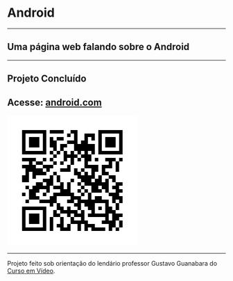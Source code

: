 <h1>Android</h1>
<hr>
<h2>Uma página web falando sobre o Android</h2>
<hr>
<h2>Projeto Concluído</h2>
<h2>Acesse: <a href="https://jeiversonchristian.github.io/android.com/" target="_blank">android.com</a></h2>
<img src="imagens/meu-site.png" alt="QR code do projeto">
<hr>
<P>Projeto feito sob orientação do lendário professor Gustavo Guanabara do <a href="https://www.cursoemvideo.com/" target="_blank">Curso em Vídeo</a>.</P>
